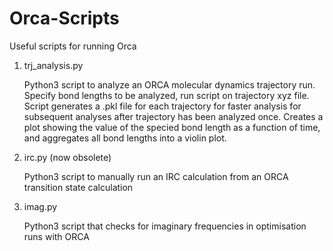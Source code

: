 # Orca-Scripts
Useful scripts for running Orca

1. trj_analysis.py 

      Python3 script to analyze an ORCA molecular dynamics trajectory run. Specify bond lengths to be analyzed, run script on trajectory xyz file.
      Script generates a .pkl file for each trajectory for faster analysis for subsequent analyses after trajectory has been analyzed once.
      Creates a plot showing the value of the specied bond length as a function of time, and aggregates all bond lengths into a violin plot.

2. irc.py (now obsolete)

      Python3 script to manually run an IRC calculation from an ORCA transition state calculation

4. imag.py

      Python3 script that checks for imaginary frequencies in optimisation runs with ORCA
